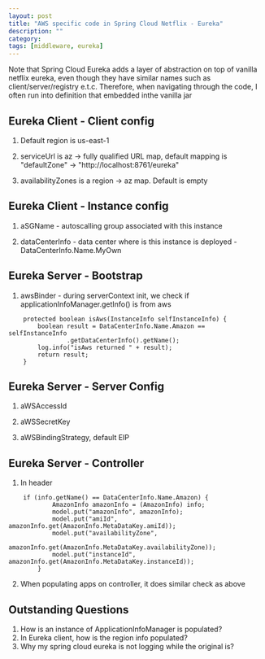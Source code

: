 ```yaml
---
layout: post
title: "AWS specific code in Spring Cloud Netflix - Eureka"
description: ""
category: 
tags: [middleware, eureka]
---
```


Note that Spring Cloud Eureka adds a layer of abstraction on top of vanilla netflix eureka, even though they have similar names such as client/server/registry e.t.c. Therefore, when navigating through the code, I often run into definition that embedded inthe vanilla jar

Eureka Client - Client config
----------
1. Default region is us-east-1

2. serviceUrl is az -> fully qualified URL map, default mapping is "defaultZone" -> "http://localhost:8761/eureka" 

3. availabilityZones is a region -> az map. Default is empty 

Eureka Client - Instance config
---------

1. aSGName - autoscalling group associated with this instance

2. dataCenterInfo - data center where is this instance is deployed - DataCenterInfo.Name.MyOwn

Eureka Server - Bootstrap
---------
1. awsBinder - during serverContext init, we check if applicationInfoManager.getInfo() is from aws

```
	protected boolean isAws(InstanceInfo selfInstanceInfo) {
		boolean result = DataCenterInfo.Name.Amazon == selfInstanceInfo
				.getDataCenterInfo().getName();
		log.info("isAws returned " + result);
		return result;
	}
```

Eureka Server - Server Config
---------
1. aWSAccessId

2. aWSSecretKey

3. aWSBindingStrategy, default EIP

Eureka Server - Controller
-------
1. In header
```
	if (info.getName() == DataCenterInfo.Name.Amazon) {
			AmazonInfo amazonInfo = (AmazonInfo) info;
			model.put("amazonInfo", amazonInfo);
			model.put("amiId", amazonInfo.get(AmazonInfo.MetaDataKey.amiId));
			model.put("availabilityZone",
					amazonInfo.get(AmazonInfo.MetaDataKey.availabilityZone));
			model.put("instanceId", amazonInfo.get(AmazonInfo.MetaDataKey.instanceId));
		}
```

2. When populating apps on controller, it does similar check as above

Outstanding Questions
------------
1. How is an instance of ApplicationInfoManager is populated?
2. In Eureka client, how is the region info populated?
3. Why my spring cloud eureka is not logging while the original is?
